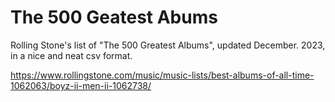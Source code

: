 # The 500 Geatest Abums

Rolling Stone's list of "The 500 Greatest Albums", updated December. 2023, in a nice and neat csv format.

https://www.rollingstone.com/music/music-lists/best-albums-of-all-time-1062063/boyz-ii-men-ii-1062738/
